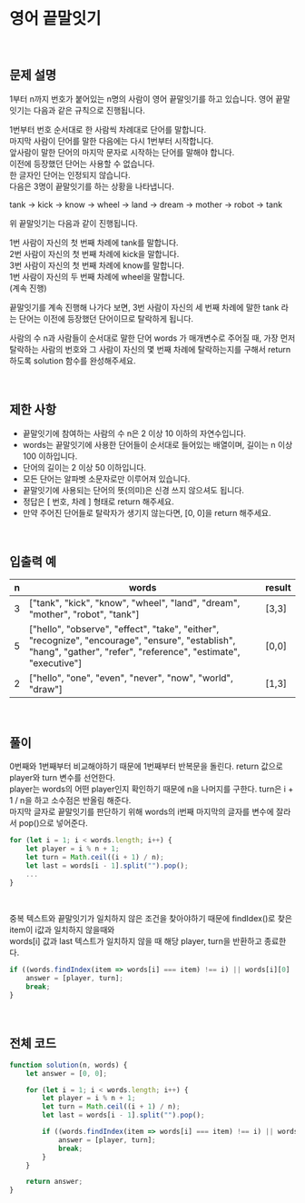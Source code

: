 # 영어 끝말잇기

<br>

## 문제 설명

1부터 n까지 번호가 붙어있는 n명의 사람이 영어 끝말잇기를 하고 있습니다. 영어 끝말잇기는 다음과 같은 규칙으로 진행됩니다.</br>

1번부터 번호 순서대로 한 사람씩 차례대로 단어를 말합니다.</br>
마지막 사람이 단어를 말한 다음에는 다시 1번부터 시작합니다.</br>
앞사람이 말한 단어의 마지막 문자로 시작하는 단어를 말해야 합니다.</br>
이전에 등장했던 단어는 사용할 수 없습니다.</br>
한 글자인 단어는 인정되지 않습니다.</br>
다음은 3명이 끝말잇기를 하는 상황을 나타냅니다.</br>

tank → kick → know → wheel → land → dream → mother → robot → tank</br>

위 끝말잇기는 다음과 같이 진행됩니다.</br>

1번 사람이 자신의 첫 번째 차례에 tank를 말합니다.</br>
2번 사람이 자신의 첫 번째 차례에 kick을 말합니다.</br>
3번 사람이 자신의 첫 번째 차례에 know를 말합니다.</br>
1번 사람이 자신의 두 번째 차례에 wheel을 말합니다.</br>
(계속 진행)

끝말잇기를 계속 진행해 나가다 보면, 3번 사람이 자신의 세 번째 차례에 말한 tank 라는 단어는 이전에 등장했던 단어이므로 탈락하게 됩니다.</br>

사람의 수 n과 사람들이 순서대로 말한 단어 words 가 매개변수로 주어질 때, 가장 먼저 탈락하는 사람의 번호와 그 사람이 자신의 몇 번째 차례에 탈락하는지를 구해서 return 하도록 solution 함수를 완성해주세요.</br>

<br>

## 제한 사항

- 끝말잇기에 참여하는 사람의 수 n은 2 이상 10 이하의 자연수입니다.
- words는 끝말잇기에 사용한 단어들이 순서대로 들어있는 배열이며, 길이는 n 이상 100 이하입니다.
- 단어의 길이는 2 이상 50 이하입니다.
- 모든 단어는 알파벳 소문자로만 이루어져 있습니다.
- 끝말잇기에 사용되는 단어의 뜻(의미)은 신경 쓰지 않으셔도 됩니다.
- 정답은 [ 번호, 차례 ] 형태로 return 해주세요.
- 만약 주어진 단어들로 탈락자가 생기지 않는다면, [0, 0]을 return 해주세요.

<br>

## 입출력 예

|n|words|result|
|---|---|---|
|3|["tank", "kick", "know", "wheel", "land", "dream", "mother", "robot", "tank"]|[3,3]|
|5|["hello", "observe", "effect", "take", "either", "recognize", "encourage", "ensure", "establish", "hang", "gather", "refer", "reference", "estimate", "executive"]|[0,0]|
|2|["hello", "one", "even", "never", "now", "world", "draw"]|[1,3]|

<br>

## 풀이

0번째와 1번째부터 비교해야하기 때문에 1번째부터 반복문을 돌린다. return 값으로 player와 turn 변수를 선언한다.</br>
player는 words의 어떤 player인지 확인하기 때문에 n을 나머지를 구한다. turn은 i + 1 / n을 하고 소수점은 반올림 해준다.</br>
마지막 글자로 끝말잇기를 판단하기 위해 words의 i번째 마지막의 글자를 변수에 잘라서 pop()으로 넣어준다.

````javascript
for (let i = 1; i < words.length; i++) {
    let player = i % n + 1;
    let turn = Math.ceil((i + 1) / n);
    let last = words[i - 1].split("").pop();
    ...
}
````

<br>

중복 텍스트와 끝말잇기가 일치하지 않은 조건을 찾아야하기 때문에 findIdex()로 찾은 item이 i값과 일치하지 않을때와</br>
words[i] 값과 last 텍스트가 일치하지 않을 때 해당 player, turn을 반환하고 종료한다.

````javascript
if ((words.findIndex(item => words[i] === item) !== i) || words[i][0] !== last) {
    answer = [player, turn];
    break;
}
````

<br>

## 전체 코드

````javascript
function solution(n, words) {
    let answer = [0, 0];

    for (let i = 1; i < words.length; i++) {
        let player = i % n + 1;
        let turn = Math.ceil((i + 1) / n);
        let last = words[i - 1].split("").pop();

        if ((words.findIndex(item => words[i] === item) !== i) || words[i][0] !== last) {
            answer = [player, turn];
            break;
        }
    }

    return answer;
}
````

